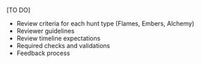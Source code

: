[TO DO]
- Review criteria for each hunt type (Flames, Embers, Alchemy)
- Reviewer guidelines
- Review timeline expectations
- Required checks and validations
- Feedback process
